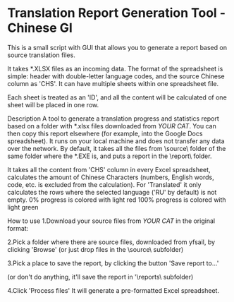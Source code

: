 # Translation Report Generation Tool - Chinese GI

This is a small script with GUI that allows you to generate a report based on source translation files.

It takes *.XLSX files as an incoming data. The format of the spreadsheet is simple: header with double-letter language codes, and the source Chinese column as 'CHS'. It can have multiple sheets within one spreadsheet file.

Each sheet is treated as an 'ID', and all the content will be calculated of one sheet will be placed in one row.

Description
A tool to generate a translation progress and statistics report based on a folder with *.xlsx files downloaded from *YOUR CAT*. You can then copy this report elsewhere (for example, into the Google Docs spreadsheet).
It runs on your local machine and does not transfer any data over the network.
By default, it takes all the files from \source\ folder of the same folder where the *.EXE is, and puts a report in the \report\ folder.

It takes all the content from 'CHS' column in every Excel spreadsheet, calculates the amount of Chinese Characters (numbers, English words, code, etc. is excluded from the calculation).
For 'Translated' it only calculates the rows where the selected language ('RU' by default) is not empty.
0% progress is colored with light red
100% progress is colored with light green

How to use
1.Download your source files from *YOUR CAT* in the original format:

2.Pick a folder where there are source files, downloaded from yfsail, by clicking 'Browse'
(or just drop files in the \source\ subfolder)

3.Pick a place to save the report, by clicking the button 'Save report to...'

(or don't do anything, it'll save the report in '\reports\ subfolder)

4.Click 'Process files'
It will generate a pre-formatted Excel spreadsheet.

